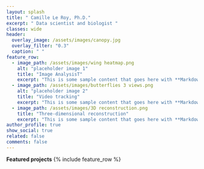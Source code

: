 ```yaml
---
layout: splash
title: " Camille Le Roy, Ph.D."
excerpt: " Data scientist and biologist "
classes: wide
header:
  overlay_image: /assets/images/canopy.jpg
  overlay_filter: "0.3"
  caption: " "
feature_row:
  - image_path: /assets/images/wing heatmap.png
    alt: "placeholder image 1"
    title: "Image AnalysisT"
    excerpt: "This is some sample content that goes here with **Markdown** formatting."
  - image_path: /assets/images/butterflies 3 views.png
    alt: "placeholder image 2"
    title: "Video tracking"
    excerpt: "This is some sample content that goes here with **Markdown** formatting."
  - image_path: /assets/images/3D reconstruction.png
    title: "Three-dimensional reconstruction"
    excerpt: "This is some sample content that goes here with **Markdown** formatting."
author_profile: true
show_social: true
related: false
comments: false
---
```

**Featured projects**
{% include feature_row %}


